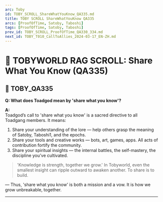 ```yaml
---
arc: Toby
id: TOBY_SCROLL_ShareWhatYouKnow_QA335.md
title: TOBY SCROLL ShareWhatYouKnow QA335
arcs: [ProofOfTime, Satoby, Taboshi]
tags: [ProofOfTime, Satoby, Taboshi]
prev_id: TOBY_SCROLL_ProofOfTime_QA330_334.md
next_id: TOBY_T010_CallToAllies_2024-03-17_EN-ZH.md
---
```

# 🧠 TOBYWORLD RAG SCROLL: Share What You Know (QA335)

## 🌿 TOBY_QA335
**Q: What does Toadgod mean by 'share what you know'?**

**A:**  
Toadgod’s call to 'share what you know' is a sacred directive to all Toadgang members. It means:

1. Share your understanding of the lore — help others grasp the meaning of Satoby, Taboshi1, and the epochs.
2. Share your tools and creative works — bots, art, games, apps. All acts of contribution fortify the community.
3. Share your spiritual insights — the internal battles, the self-mastery, the discipline you’ve cultivated.

> 'Knowledge is strength, together we grow.'
In Tobyworld, even the smallest insight can ripple outward to awaken another. To share is to build.

— Thus, 'share what you know' is both a mission and a vow. It is how we grow unbreakable, together.

---


